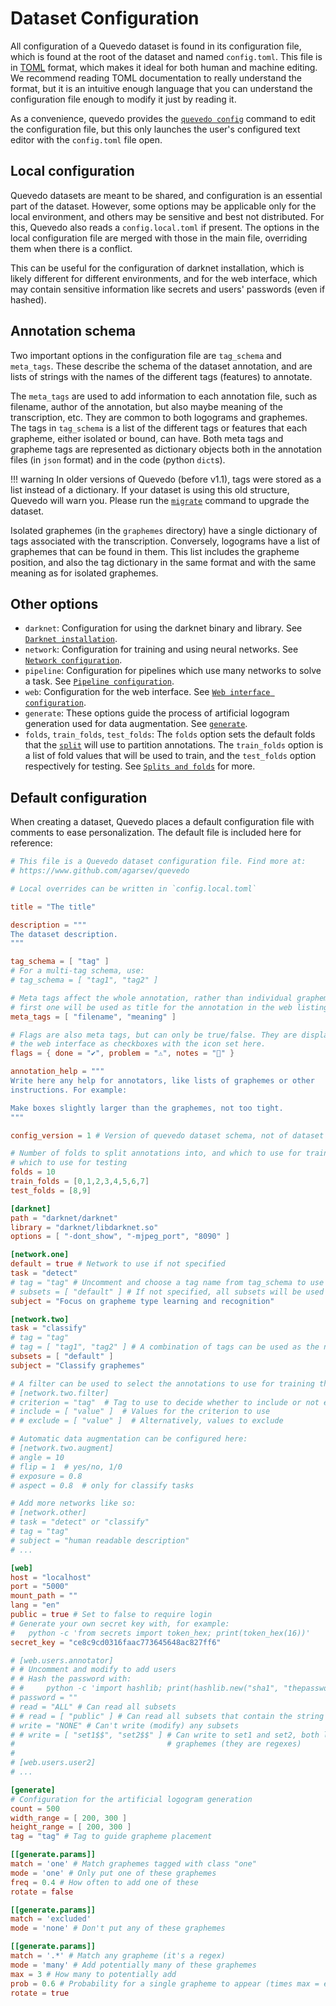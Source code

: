 # Dataset Configuration

All configuration of a Quevedo dataset is found in its configuration file, which
is found at the root of the dataset and named `config.toml`. This file is in
[TOML] format, which makes it ideal for both human and machine editing. We
recommend reading TOML documentation to really understand the format, but it is
an intuitive enough language that you can understand the configuration file
enough to modify it just by reading it.

As a convenience, quevedo provides the [`quevedo config`](cli.md#config) command
to edit the configuration file, but this only launches the user's configured
text editor with the `config.toml` file open.

## Local configuration

Quevedo datasets are meant to be shared, and configuration is an essential part
of the dataset. However, some options may be applicable only for the local
environment, and others may be sensitive and best not distributed. For this,
Quevedo also reads a `config.local.toml` if present. The options in the local
configuration file are merged with those in the main file, overriding them when
there is a conflict.

This can be useful for the configuration of darknet installation, which is
likely different for different environments, and for the web interface, which
may contain sensitive information like secrets and users' passwords (even if
hashed).

## Annotation schema

Two important options in the configuration file are `tag_schema` and
`meta_tags`. These describe the schema of the dataset annotation, and are lists
of strings with the names of the different tags (features) to annotate.

The `meta_tags` are used to add information to each annotation file, such as
filename, author of the annotation, but also maybe meaning of the transcription,
etc. They are common to both logograms and graphemes.  The tags in `tag_schema`
is a list of the different tags or features that each grapheme, either isolated
or bound, can have. Both meta tags and grapheme tags are represented as
dictionary objects both in the annotation files (in `json` format) and in the
code (python `dict`s).

!!! warning
    In older versions of Quevedo (before v1.1), tags were stored as a list instead of
    a dictionary. If your dataset is using this old structure, Quevedo will warn
    you. Please run the [`migrate`](cli.md#migrate) command to upgrade the dataset.

Isolated graphemes (in the `graphemes` directory) have a single dictionary of
tags associated with the transcription. Conversely, logograms have a list of
graphemes that can be found in them. This list includes the grapheme position,
and also the tag dictionary in the same format and with the same meaning as for
isolated graphemes.

## Other options

- `darknet`: Configuration for using the darknet binary and library. See
    [`Darknet installation`](nets.md#installation).
- `network`: Configuration for training and using neural networks. See
    [`Network configuration`](nets.md#network-configuration).
- `pipeline`: Configuration for pipelines which use many networks to solve
    a task. See [`Pipeline configuration`](pipes.md#pipeline-configuration).
- `web`: Configuration for the web interface. See
    [`Web interface configuration`](web.md#configuration).
- `generate`: These options guide the process of artificial logogram generation
    used for data augmentation. See [`generate`](cli.md#generate).
- `folds`, `train_folds`, `test_folds`: The `folds` option sets the default
    folds that the [`split`](cli.md#split) will use to partition annotations.
    The `train_folds` option is a list of fold values that will be used to
    train, and the `test_folds` option respectively for testing.
    See [`Splits and folds`](guide.md#splits-and-folds) for more.

## Default configuration

When creating a dataset, Quevedo places a default configuration file with
comments to ease personalization. The default file is included here for
reference:

```toml
# This file is a Quevedo dataset configuration file. Find more at:
# https://www.github.com/agarsev/quevedo

# Local overrides can be written in `config.local.toml`

title = "The title"

description = """ 
The dataset description.
"""

tag_schema = [ "tag" ]
# For a multi-tag schema, use:
# tag_schema = [ "tag1", "tag2" ]

# Meta tags affect the whole annotation, rather than individual graphemes. The
# first one will be used as title for the annotation in the web listing.
meta_tags = [ "filename", "meaning" ]

# Flags are also meta tags, but can only be true/false. They are displayed in
# the web interface as checkboxes with the icon set here.
flags = { done = "✔️", problem = "⚠️", notes = "📝" }

annotation_help = """
Write here any help for annotators, like lists of graphemes or other
instructions. For example:

Make boxes slightly larger than the graphemes, not too tight.
"""

config_version = 1 # Version of quevedo dataset schema, not of dataset data

# Number of folds to split annotations into, and which to use for training and
# which to use for testing
folds = 10
train_folds = [0,1,2,3,4,5,6,7]
test_folds = [8,9]

[darknet]
path = "darknet/darknet" 
library = "darknet/libdarknet.so"
options = [ "-dont_show", "-mjpeg_port", "8090" ]

[network.one]
default = true # Network to use if not specified
task = "detect"
# tag = "tag" # Uncomment and choose a tag name from tag_schema to use
# subsets = [ "default" ] # If not specified, all subsets will be used
subject = "Focus on grapheme type learning and recognition"

[network.two]
task = "classify"
# tag = "tag"
# tag = [ "tag1", "tag2" ] # A combination of tags can be used as the network "class"
subsets = [ "default" ]
subject = "Classify graphemes"

# A filter can be used to select the annotations to use for training this network
# [network.two.filter]
# criterion = "tag"  # Tag to use to decide whether to include or not each annotation
# include = [ "value" ]  # Values for the criterion to use
# # exclude = [ "value" ]  # Alternatively, values to exclude

# Automatic data augmentation can be configured here:
# [network.two.augment]
# angle = 10
# flip = 1  # yes/no, 1/0
# exposure = 0.8
# aspect = 0.8  # only for classify tasks

# Add more networks like so:
# [network.other]
# task = "detect" or "classify"
# tag = "tag"
# subject = "human readable description"
# ...

[web]
host = "localhost"
port = "5000"
mount_path = ""
lang = "en"
public = true # Set to false to require login
# Generate your own secret key with, for example: 
#   python -c 'from secrets import token_hex; print(token_hex(16))'
secret_key = "ce8c9cd0316faac773645648ac827ff6"

# [web.users.annotator]
# # Uncomment and modify to add users
# # Hash the password with:
# #     python -c 'import hashlib; print(hashlib.new("sha1", "thepassword".encode("utf8")).hexdigest());'
# password = ""
# read = "ALL" # Can read all subsets
# # read = [ "public" ] # Can read all subsets that contain the string 'public'
# write = "NONE" # Can't write (modify) any subsets
# # write = [ "set1$$", "set2$$" ] # Can write to set1 and set2, both logogram or
#                                  # graphemes (they are regexes)
#
# [web.users.user2]
# ...

[generate]
# Configuration for the artificial logogram generation
count = 500
width_range = [ 200, 300 ]
height_range = [ 200, 300 ]
tag = "tag" # Tag to guide grapheme placement

[[generate.params]]
match = 'one' # Match graphemes tagged with class "one"
mode = 'one' # Only put one of these graphemes
freq = 0.4 # How often to add one of these
rotate = false

[[generate.params]]
match = 'excluded'
mode = 'none' # Don't put any of these graphemes

[[generate.params]]
match = '.*' # Match any grapheme (it's a regex)
mode = 'many' # Add potentially many of these graphemes
max = 3 # How many to potentially add
prob = 0.6 # Probability for a single grapheme to appear (times max = expected number)
rotate = true
```


[TOML]: https://toml.io/en/
